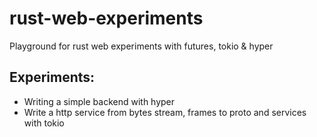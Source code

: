 # rust-web-experiments
Playground for rust web experiments with futures, tokio &amp; hyper 

## Experiments:
- Writing a simple backend with hyper
- Write a http service from bytes stream, frames to proto and services with tokio
